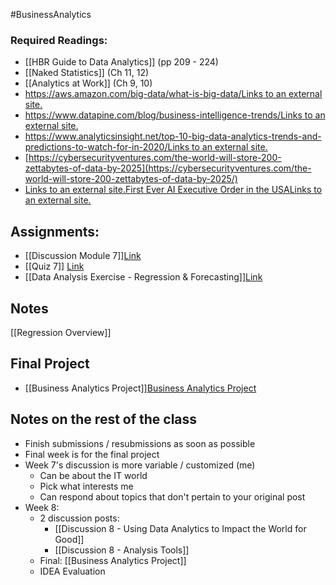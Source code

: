 #BusinessAnalytics
### Required Readings:
- [[HBR Guide to Data Analytics]] (pp 209 - 224)
- [[Naked Statistics]] (Ch 11, 12) 
- [[Analytics at Work]] (Ch 9, 10)
- [https://aws.amazon.com/big-data/what-is-big-data/Links to an external site.](https://aws.amazon.com/big-data/what-is-big-data/)
- [https://www.datapine.com/blog/business-intelligence-trends/Links to an external site.](https://www.datapine.com/blog/business-intelligence-trends/)
- [https://www.analyticsinsight.net/top-10-big-data-analytics-trends-and-predictions-to-watch-for-in-2020/Links to an external site.](https://www.analyticsinsight.net/top-10-big-data-analytics-trends-and-predictions-to-watch-for-in-2020/)
- [https://cybersecurityventures.com/the-world-will-store-200-zettabytes-of-data-by-2025](https://cybersecurityventures.com/the-world-will-store-200-zettabytes-of-data-by-2025/)
- [Links to an external site.](https://cybersecurityventures.com/the-world-will-store-200-zettabytes-of-data-by-2025/)[First Ever AI Executive Order in the USALinks to an external site.](https://www.cnbc.com/amp/2023/10/30/biden-unveils-us-governments-first-ever-ai-executive-order.html "Link")
## Assignments:
- [[Discussion Module 7]][Link](https://messiah.instructure.com/courses/2025725/modules/items/40967014)
- [[Quiz 7]] [Link](https://messiah.instructure.com/courses/2025725/modules/items/40967013)
- [[Data Analysis Exercise - Regression & Forecasting]][Link](https://messiah.instructure.com/courses/2025725/modules/items/40967015)

## Notes
[[Regression Overview]]

## Final Project
- [[Business Analytics Project]][Business Analytics Project](https://messiah.instructure.com/courses/2025725/assignments/19199284?module_item_id=40967004)


## Notes on the rest of the class
- Finish submissions / resubmissions as soon as possible
- Final week is for the final project
- Week 7's discussion is more variable / customized (me)
	- Can be about the IT world 
	- Pick what interests me
	- Can respond about topics that don't pertain to your original post
- Week 8:
	- 2 discussion posts:
		- [[Discussion 8 - Using Data Analytics to Impact the World for Good]]
		- [[Discussion 8 - Analysis Tools]]
	- Final: [[Business Analytics Project]]
	- IDEA Evaluation